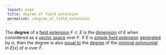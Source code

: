 ```yaml
---
 layout: page
 title: degree of field extension
 permalink: /degree_of_field_extension
---
```

The **degree** of a [field extension](https://defsmath.github.io/DefsMath/field_extension) $F \subset E$ is the [dimension](https://defsmath.github.io/DefsMath/dimension_of_vector_space) of $E$ when considered as a [vector space](https://defsmath.github.io/DefsMath/vector_space) over $F$. If $E$ is [simple field extension](https://defsmath.github.io/DefsMath/simple_field_extension) [generated](https://defsmath.github.io/DefsMath/generate_a_field) by $\alpha$, then the degree is also [equal to](https://defsmath.github.io/DefsMath/isomorphism_of_simple_field_and_quotient_by_minimal_polynomial) the [degree](https://defsmath.github.io/DefsMath/degree_of_polynomial) of the [minimal polynomial](https://defsmath.github.io/DefsMath/algebraic_element_of_an_algebra) in $E[x]$ of $\alpha$ over $F$. 